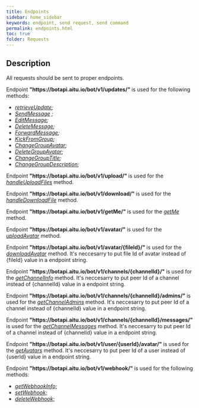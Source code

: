 ```yaml
---
title: Endpoints
sidebar: home_sidebar
keywords: endpoint, send request, send command
permalink: endpoints.html
toc: true
folder: Requests
---
```


## Description

<p> All requests should be sent to proper endpoints.
</p>
<p> Endpoint <b> "https://botapi.aitu.io/bot/v1/updates/" </b> is used for the following methods:

<ul>
<li> <i><a href="https://btsdigital.github.io/bot-api-contract/retrieveUpdate.html">retrieveUpdate</a>;</i>
</li>
<li> <i> <a href="https://btsdigital.github.io/bot-api-contract/SendMessage.html">SendMessage</a> ;</i>
</li>
<li> <i><a href="https://btsdigital.github.io/bot-api-contract/EditMessage.html">EditMessage</a>;</i>
</li>
<li> <i><a href="https://btsdigital.github.io/bot-api-contract/DeleteMessage.html">DeleteMessage</a>;</i>
</li>
<li> <i><a href="https://btsdigital.github.io/bot-api-contract/ForwardMessage.html">ForwardMessage</a>;</i>
</li>
<li> <i><a href="https://btsdigital.github.io/bot-api-contract/KickFromGroup.html">KickFromGroup</a>;</i>
</li>
<li> <i><a href="https://btsdigital.github.io/bot-api-contract/ChangeGroupAvatar.html">ChangeGroupAvatar</a>;</i>
</li>
<li> <i><a href="https://btsdigital.github.io/bot-api-contract/DeleteGroupAvatar.html">DeleteGroupAvatar</a>;</i>
</li>
<li> <i><a href="https://btsdigital.github.io/bot-api-contract/ChangeGroupTitle.html">ChangeGroupTitle</a>;</i>
</li>
<li> <i><a href="https://btsdigital.github.io/bot-api-contract/ChangeGroupDescription.html">ChangeGroupDescription</a>;</i>
</li>
</ul>
</p>

<p> Endpoint <b> "https://botapi.aitu.io/bot/v1/upload/" </b> is used for the <i><a href="">handleUploadFiles</a></i> method.
</p>

<p> Endpoint <b> "https://botapi.aitu.io/bot/v1/download/" </b> is used for the <i><a href="">handleDownloadFile</a></i> method.
</p>

<p> Endpoint <b> "https://botapi.aitu.io/bot/v1/getMe/" </b> is used for the <i><a href="">getMe</a></i> method.
</p>

<p> Endpoint <b> "https://botapi.aitu.io/bot/v1/avatar/" </b> is used for the <i><a href="">uploadAvatar</a></i> method.
</p>

<p> Endpoint <b> "https://botapi.aitu.io/bot/v1/avatar/{fileId}/" </b> is used for the <i><a href="">downloadAvatar</a></i> method. It's neccesarry to put file Id of avatar instead of  {fileId} value in a endpoint string. 
</p>

<p> Endpoint <b> "https://botapi.aitu.io/bot/v1/channels/{channelId}/" </b> is used for the <i><a href="">getChannelInfo</a></i> method. It's neccesarry to put peer Id of a channel instead of  {channelId} value in a endpoint string. 
</p>

<p> Endpoint <b> "https://botapi.aitu.io/bot/v1/channels/{channelId}/admins/" </b> is used for the <i><a href="">getChannelAdmins</a></i> method. It's neccesarry to put peer Id of a channel instead of  {channelId} value in a endpoint string. 
</p>

<p> Endpoint <b> "https://botapi.aitu.io/bot/v1/channels/{channelId}/messages/" </b> is used for the <i><a href="">getChannelMessages</a></i> method. It's neccesarry to put peer Id of a channel instead of  {channelId} value in a endpoint string. 
</p>

<p> Endpoint <b> "https://botapi.aitu.io/bot/v1/user/{userId}/avatar/" </b> is used for the <i><a href="">getAvatars</a></i> method. It's neccesarry to put peer Id of a user instead of  {userId} value in a endpoint string. 
</p>

<p> Endpoint <b> "https://botapi.aitu.io/bot/v1/webhook/" </b> is used for the following methods:
<ul>
<li> <i><a href="https://btsdigital.github.io/bot-api-contract/getwebhookinfo.html">getWebhookInfo;</a></i>
</li>
<li> <i><a href="https://btsdigital.github.io/bot-api-contract/setwebhook.html">setWebhook;</a></i>
</li>
<li> <i><a href="https://btsdigital.github.io/bot-api-contract/deletewebhook.html">deleteWebhook;</a></i>
</li>
</ul>
</p>
